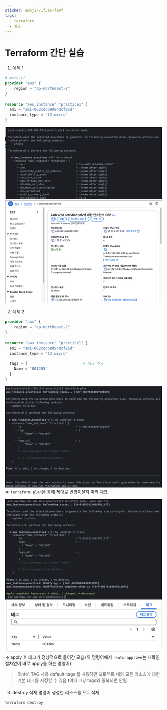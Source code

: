 ```yaml
---
sticker: emoji//1f5a5-fe0f
tags:
  - terraform
  - 실습
---
```

# Terraform 간단 실습

1. 예제 1 
```tf
# main.tf
provider "aws" {
    region = "ap-northeast-2"
}

resource "aws_instance" "practice1" {
  ami = "ami-062cddb9d94dcf95d"
  instance_type = "t2.micro"
}
```

![](images/Pasted%20image%2020250318132012.png)
![](images/Pasted%20image%2020250318132048.png)

2. 예제 2
```terraform
provider "aws" {
    region = "ap-northeast-2"
}

resource "aws_instance" "practice1" {
  ami = "ami-062cddb9d94dcf95d"
  instance_type = "t2.micro"

  tags = {                         # 태그 추가
    Name = "001205"
  }
}
```
![](images/Pasted%20image%2020250318132354.png)
=> `terraform plan`을 통해 제대로 반영이될지 미리 체크

![](images/Pasted%20image%2020250318132520.png)
![](images/Pasted%20image%2020250318132549.png)
=> apply 후 태그가 정상적으로 들어간 모습
(위 명령어에서 `-auto-approve`는 재확인 절차없이 바로 apply를 하는 명령어)


> [!info] TAG 사용
> default_tags 를 사용하면 프로젝트 내의 모든 리소스에 대한 기본 태그를 지정할 수 있음
> ❗이때 그냥 tags와 중복되면 안됨


3. destroy 삭제 명령어
생성한 리소스를 모두 삭제
```sh
terraform destroy
```

